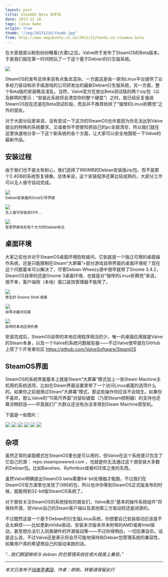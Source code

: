 ```yaml
---
layout: post
title: SteamOS Beta 动手玩
date: 2013-12-16
tags: linux Game
origin: true
thumb: "/img/20131216/thumb.jpg"
from: http://www.omgubuntu.co.uk/2013/12/hands-on-steamos-beta
---
```

在大家翘首以盼到纷纷睡着(大雾)之后，Valve终于发布了SteamOS的Beta版本。于是我们就在第一时间把玩了一下这个基于Debian的衍生版系统。

<img src="/img/20131216/000.jpg" />

SteamOS的发布总体来说有点鱼龙混杂。一方面这是由一家向Linux平台提供了众多给力驱动和杀手级游戏的公司研发出的最新Debian衍生版系统，另一方面，整个Beta版的安装略显凌乱。当然，Valve官方在放出Beta测试版的两个zip包（以及鲜明的警示：“安装此系统将会清空你的整个硬盘”）之时，就已经反复强调SteamOS现在还是在Beta测试阶段，而且并不推荐给除了“强悍的Linux折腾党”之外的朋友。

对于大部分玩家来说，没有尝试一下这次的SteamOS也许是因为你无法达到Valve提出的特殊的系统要求，又或者你不想冒险把自己的pc全部清空，所以我们就在这里快速地分享一下这个新系统的各个方面，让大家可以安全地围观一下Valve的最新作品。

## 安装过程

由于我们也不是太有耐心，我们选择了960MB的Debian安装版zip包，而不是那个2.4GB的系统恢复镜像。总体来说，这个安装程序还算比较成熟的，大部分工作可以无人值守自动完成。

<img src="/img/20131216/001.jpg" /><br><small>
Debian安装器的Grub引导界面</small>

<img src="/img/20131216/002.jpg" /><br><small>
无人值守安装进行中…</small>

<img src="/img/20131216/003.jpg" /><br><small>
登录界面背后有个大大的Debian标志</small>

## 桌面环境

大家之前也许对于SteamOS桌面环境抱有疑问，它到底是一个独立可用的桌面操作系统，还是只能限制在Steam“大屏幕”+部分游戏自带界面的桌面环境呢？现在这个问题基本可以解决了，尽管Debian Wheezy源中很早就带了Gnome 3.4.2，SteamOS自带的还是Gnome 3桌面环境，也就是对“强悍的Linux折腾党”来说，很不幸，客户端侧（本地）窗口装饰管理器不能用了。

<img src="/img/20131216/004.jpg" /><br><small>
原生的 Gnome Shell 桌面</small>

<img src="/img/20131216/005.jpg" /><br><small>
自带冰鼬浏览器</small>

<img src="/img/20131216/006.jpg" /><br><small>
自带的本地应用列表</small>

安装完成后，SteamOS自带的本地应用程序相当的少，唯一的桌面应用就是Valve的Steam本身，以及一个Valve的系统问题报告器——不过Valve很早就在GitHub上搭了个开发者社区 <https://github.com/ValveSoftware/SteamOS>

## SteamOS界面

SteamOS的系统界面基本上就是Steam“大屏幕”模式加上一些Steam Machine主机用的系统选项，比如在Steam界面设置里带了一个访问Linux桌面的选项什么的。如果你之前就用过Steam“大屏幕”模式，那这些操作你应该不会陌生。如果你不喜欢，那么Valve的“10英尺界面”对鼠标键盘（乃至Steam控制器）的支持也还算流畅舒适——毕竟我们广大群众还没有办法享用到Steam Machine原型机。

下面是一些图片：

<img src="/img/20131216/007.jpg" />

<img src="/img/20131216/008.jpg" />

<img src="/img/20131216/009.jpg" />

<img src="/img/20131216/010.jpg" />

<img src="/img/20131216/011.jpg" />

<img src="/img/20131216/012.jpg" />

## 杂项

虽然正常的桌面模式在SteamOS里也是可以用的，但Valve在这个系统里只包含了它自己的源： repo.steampowered.com ，也就是你无法通过这个源安装大多数的Debian包。比如Banshee、Rythmbox或者KDE库之类的东西。

虽然Valve明确提出SteamOS beta需要64-bit处理器才能跑，不过我们在SteamOS官方源里也发现了i386的包，所以也许你等到SteamOS正式版发布的时候，就能得到32-bit版SteamOS系统了。

对于那些关注SteamOS的系统授权的朋友们，Valve表示“基本的操作系统组件”将保持开源，但Valve自己的Steam客户端以及其他第三方驱动将还是闭源的。

不过既然这是一个基于Debian的衍生版Linux系统，你想要自己安装驱动应该是不会太麻烦——比如更新nVidia驱动、安装本次版本并未附带的AMD或者Intel驱动，甚至想办法引入同类硬件的开源驱动等——不过你得明白，一切后果自负。话是这么说，不过Valve还是表示将会尽可能地保持和Debian包管理系统的兼容性，如果用户真的希望用自己的驱动来跑的话。

_“...我们期望继续与 debian 的包管理系统在很大程度上兼容。”_

<hr>

_本文已发布于[纯美苹果园](http://www.goddessfantasy.net/bbs/index.php?topic=64299.0)，作者：欧剃。转载请保留此行_


